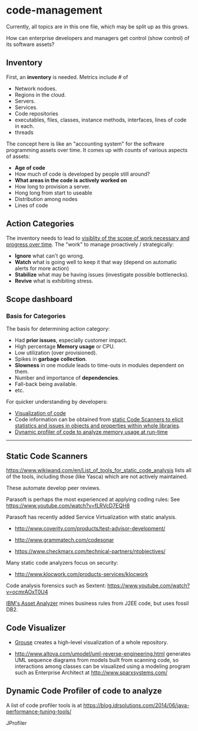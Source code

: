 # code-management
Currently, all topics are in this one file, which may be split up as this grows.

How can enterprise developers and managers get control (show control) of its software assets?

## <a name="Inventory"> Inventory</a>
First, an <strong>inventory</strong> is needed.
Metrics include # of 

 * Network nodoes.
 * Regions in the cloud.
 * Servers.
 * Services.
 * Code repositories
 * executables, files, classes, instance methods, interfaces, lines of code in each.
 * threads

The concept here is like an "accounting system" for the software programming assets over time.
It comes up with counts of various aspects of assets:

  * <strong>Age of code</strong>
  * How much of code is developed by people still around?
  * <strong>What areas in the code is actively worked on</strong>
  * How long to provision a server.
  * Hong long from start to useable
  * Distribution among nodes
  * Lines of code


## <a name="ActionCategories"> Action Categories</a>
The inventory needs to lead to <a href="#ScopeVisiblity"> visiblity of the scope of work necessary and progress over time</a>. The "work" to manage proactively / strategically:

 * <strong>Ignore</strong> what can't go wrong.
 * <strong>Watch</strong> what is going well to keep it that way (depend on automatic alerts for more action)
 * <strong>Stabilize</strong> what may be having issues (investigate possible bottlenecks).
 * <strong>Revive</strong> what is exhibiting stress.


## <a name="ScopeVisibility"> Scope dashboard</a>


### <a name="BasisCategories"> Basis for Categories</a>
The basis for determining action category:

  * Had <strong>prior issues</strong>, especially customer impact.
  * High percentage <strong>Memory usage</strong> or CPU.
  * Low utilization (over provisioned).
  * Spikes in <strong>garbage collection</strong>.
  * <strong>Slowness</strong> in one module leads to time-outs in modules dependent on them.
  * Number and importance of <strong>dependencies</strong>.
  * Fall-back being available.
  * etc.

 
For quicker understanding by developers:
  * <a href="#CodeVisualizer"> Visualization of code</a>
  * Code information can be obtained from <a href="#CodeScanner"> static Code Scanners to elicit statistics and issues in objects and properties within whole libraries</a>.
  * <a href="#CodeProfiler"> Dynamic profiler of code to analyze memory usage at run-time</a>

<hr />

## <a name="CodeScanner"> Static Code Scanners</a>
https://www.wikiwand.com/en/List_of_tools_for_static_code_analysis
lists all of the tools, including those (like Yasca) which are not actively maintained.

These automate develop peer reviews.


Parasoft is perhaps the most experienced at applying coding rules:
 See https://www.youtube.com/watch?v=fLRVcD7EQH8

Parasoft has recently added Service Virtualization with static analysis.

 * http://www.coverity.com/products/test-advisor-development/

 * http://www.grammatech.com/codesonar

 * https://www.checkmarx.com/technical-partners/ntobjectives/

Many static code analyzers focus on security:

 * http://www.klocwork.com/products-services/klocwork

Code analysis forensics such as Sextent:
https://www.youtube.com/watch?v=ocmrAOxT0U4

<a target="_blank" href="http://www-03.ibm.com/software/products/en/raa">
IBM's Asset Analyzer</a> mines business rules from J2EE code, but uses fossil DB2.


## <a name="CodeVisualizer"> Code Visualizer</a>

 * <a target="_blank" href="https://github.com/acaudwell/Gource/wiki/SVN">
   Grouse</a> creates a high-level visualization of a whole repository.

 * http://www.altova.com/umodel/uml-reverse-engineering.html
   generates UML sequence diagrams from models built from scanning code, so
   interactions among classes can be visualized using a modeling program such as 
   Enterprise Architect at http://www.sparxsystems.com/ 


## <a name="CodeProfiler"> Dynamic Code Profiler of code to analyze</a>
A list of code profiler tools is at
https://blog.idrsolutions.com/2014/06/java-performance-tuning-tools/

JProfiler 
